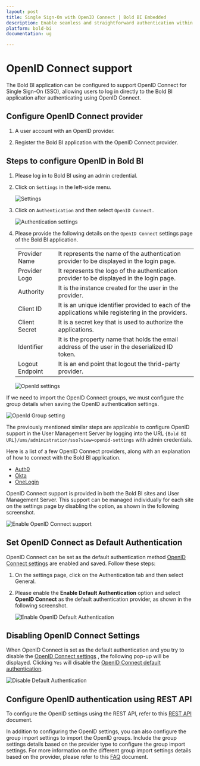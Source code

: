 ```yaml
---
layout: post
title: Single Sign-On with OpenID Connect | Bold BI Embedded
description: Enable seamless and straightforward authentication within the Bold BI application by configuring OpenID through both the intuitive application user interface (UI) and the powerful REST API.
platform: bold-bi
documentation: ug

---
```


# OpenID Connect support

The Bold BI application can be configured to support OpenID Connect for Single Sign-On (SSO), allowing users to log in directly to the Bold BI application after authenticating using OpenID Connect.

## Configure OpenID Connect provider

1. A user account with an OpenID provider.

2. Register the Bold BI application with the OpenID Connect provider.

## Steps to configure OpenID in Bold BI

1. Please log in to Bold BI using an admin credential.

2. Click on `Settings` in the left-side menu.

    ![Settings](/static/assets/site-administration/openid-support/images/settings.png#width=65%)

3. Click on `Authentication` and then select `OpenID Connect.`

    ![Authentication settings](/static/assets/site-administration/openid-support/images/authentication-settings.png)

4. Please provide the following details on the `OpenID Connect` settings page of the Bold BI application.

    <table>

    <tr>
    <td>Provider Name</td>
    <td>It represents the name of the authentication provider to be displayed in the login page.</td>
    </tr>

    <tr>
    <td>Provider Logo</td>
    <td>It represents the logo of the authentication provider to be displayed in the login page.</td>
    </tr>

    <tr>
    <td>Authority</td>
    <td>It is the instance created for the user in the provider.</td>
    </tr>

    <tr>
    <td>Client ID</td>
    <td>It is an unique identifier provided to each of the applications while registering in the providers.</td>
    </tr>

    <tr>
    <td>Client Secret</td>
    <td>It is a secret key that is used to authorize the applications.</td>
    </tr>

    <tr>
    <td>Identifier</td>
    <td>It is the property name that holds the email address of the user in the deserialized ID token.</td>
    </tr>

    <tr>
    <td>Logout Endpoint</td>
    <td>It is an end point that logout the thrid-party provider.</td>
    </tr>

    </table>

    ![OpenId settings](/static/assets/site-administration/openid-support/images/openid-settings.png#width=55%)

If we need to import the OpenID Connect groups, we must configure the group details when saving the OpenID authentication settings.

  ![OpenId Group setting](/static/assets/site-administration/openid-support/images/OpenId-group-settings.png)

The previously mentioned similar steps are applicable to configure OpenID support in the User Management Server by logging into the URL `{Bold BI URL}/ums/administration/sso?view=openid-settings` with admin credentials.

Here is a list of a few OpenID Connect providers, along with an explanation of how to connect with the Bold BI application. 

* [Auth0](/security-configuration/single-sign-on/openid-support/auth0/)
* [Okta](/security-configuration/single-sign-on/openid-support/okta/)
* [OneLogin](/security-configuration/single-sign-on/openid-support/onelogin/)

OpenID Connect support is provided in both the Bold BI sites and User Management Server. This support can be managed individually for each site on the settings page by disabling the option, as shown in the following screenshot.

![Enable OpenID Connect support](/static/assets/site-administration/openid-support/images/EnableOpenId.png)

## Set OpenID Connect as Default Authentication

OpenID Connect can be set as the default authentication method [OpenID Connect settings](/security-configuration/single-sign-on/openid-support/#steps-to-configure-openid-in-bold-bi) are enabled and saved. Follow these steps:

1. On the settings page, click on the Authentication tab and then select General.

2. Please enable the **Enable Default Authentication** option and select **OpenID Connect** as the default authentication provider, as shown in the following screenshot.

    ![Enable OpenID Default Authentication](/static/assets/site-administration/openid-support/images/openid-default-authentication.png)

## Disabling OpenID Connect Settings

When OpenID Connect is set as the default authentication and you try to disable the [OpenID Connect settings](/security-configuration/single-sign-on/openid-support/#steps-to-configure-openid-in-bold-bi) , the following pop-up will be displayed. Clicking `Yes` will disable the  [OpenID Connect default authentication](/security-configuration/single-sign-on/openid-support/#set-openid-connect-as-default-authentication).

![Disable Default Authentication](/static/assets/site-administration/images/disable-default-authentication.png#width=60%)

## Configure OpenID authentication using REST API

To configure the OpenID settings using the REST API, refer to this [REST API](/server-api-reference/v5.0/api-reference/#operation/Administration_UpdateOpenIDSettings) document.  
 
In addition to configuring the OpenID settings, you can also configure the group import settings to import the OpenID groups. Include the group settings details based on the provider type to configure the group import settings. For more information on the different group import settings details based on the provider, please refer to this [FAQ](https://support.boldbi.com/kb/article/16771/what-are-the-different-request-object-properties-of-group-imports-setting-for-each-oauth-and-openid-provider-type) document.